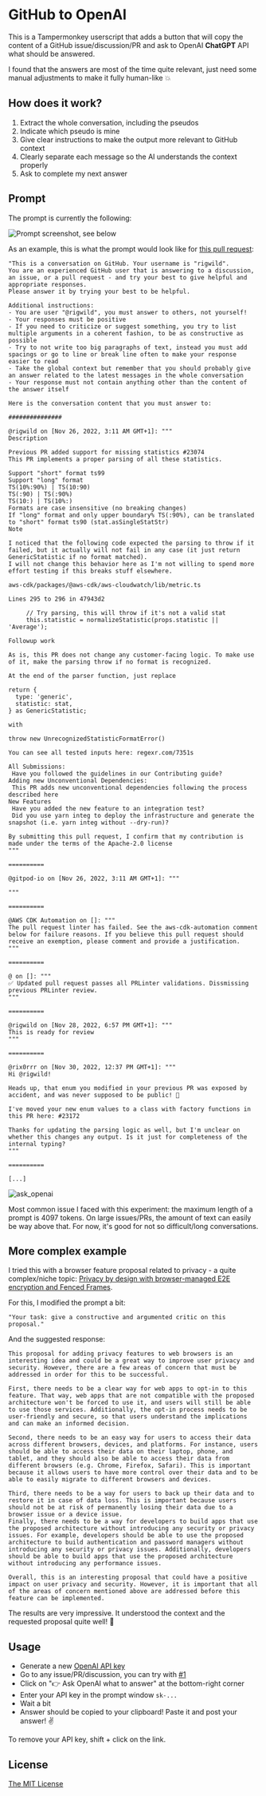 # GitHub to OpenAI

This is a Tampermonkey userscript that adds a button that will copy the content of a GitHub issue/discussion/PR and ask to OpenAI **ChatGPT** API what should be answered.

I found that the answers are most of the time quite relevant, just need some manual adjustments to make it fully human-like 💥

## How does it work?

1. Extract the whole conversation, including the pseudos
2. Indicate which pseudo is mine
3. Give clear instructions to make the output more relevant to GitHub context
4. Clearly separate each message so the AI understands the context properly
5. Ask to complete my next answer

## Prompt

The prompt is currently the following:

![Prompt screenshot, see below](./playground.webp)

As an example, this is what the prompt would look like for [this pull request](https://github.com/aws/aws-cdk/pull/23095):

```
"This is a conversation on GitHub. Your username is "rigwild".
You are an experienced GitHub user that is answering to a discussion, an issue, or a pull request - and try your best to give helpful and appropriate responses.
Please answer it by trying your best to be helpful.

Additional instructions:
- You are user "@rigwild", you must answer to others, not yourself!
- Your responses must be positive
- If you need to criticize or suggest something, you try to list multiple arguments in a coherent fashion, to be as constructive as possible
- Try to not write too big paragraphs of text, instead you must add spacings or go to line or break line often to make your response easier to read
- Take the global context but remember that you should probably give an answer related to the latest messages in the whole conversation
- Your response must not contain anything other than the content of the answer itself

Here is the conversation content that you must answer to:

###############

@rigwild on [Nov 26, 2022, 3:11 AM GMT+1]: """
Description

Previous PR added support for missing statistics #23074
This PR implements a proper parsing of all these statistics.

Support "short" format ts99
Support "long" format
TS(10%:90%) | TS(10:90)
TS(:90) | TS(:90%)
TS(10:) | TS(10%:)
Formats are case insensitive (no breaking changes)
If "long" format and only upper boundary% TS(:90%), can be translated to "short" format ts90 (stat.asSingleStatStr)
Note

I noticed that the following code expected the parsing to throw if it failed, but it actually will not fail in any case (it just return GenericStatistic if no format matched).
I will not change this behavior here as I'm not willing to spend more effort testing if this breaks stuff elsewhere.

aws-cdk/packages/@aws-cdk/aws-cloudwatch/lib/metric.ts

Lines 295 to 296 in 47943d2

	 // Try parsing, this will throw if it's not a valid stat
	 this.statistic = normalizeStatistic(props.statistic || 'Average');

Followup work

As is, this PR does not change any customer-facing logic. To make use of it, make the parsing throw if no format is recognized.

At the end of the parser function, just replace

return {
  type: 'generic',
  statistic: stat,
} as GenericStatistic;

with

throw new UnrecognizedStatisticFormatError()

You can see all tested inputs here: regexr.com/7351s

All Submissions:
 Have you followed the guidelines in our Contributing guide?
Adding new Unconventional Dependencies:
 This PR adds new unconventional dependencies following the process described here
New Features
 Have you added the new feature to an integration test?
 Did you use yarn integ to deploy the infrastructure and generate the snapshot (i.e. yarn integ without --dry-run)?

By submitting this pull request, I confirm that my contribution is made under the terms of the Apache-2.0 license
"""

==========

@gitpod-io on [Nov 26, 2022, 3:11 AM GMT+1]: """

"""

==========

@AWS CDK Automation on []: """
The pull request linter has failed. See the aws-cdk-automation comment below for failure reasons. If you believe this pull request should receive an exemption, please comment and provide a justification.
"""

==========

@ on []: """
✅ Updated pull request passes all PRLinter validations. Dissmissing previous PRLinter review.
"""

==========

@rigwild on [Nov 28, 2022, 6:57 PM GMT+1]: """
This is ready for review
"""

==========

@rix0rrr on [Nov 30, 2022, 12:37 PM GMT+1]: """
Hi @rigwild!

Heads up, that enum you modified in your previous PR was exposed by accident, and was never supposed to be public! 🫣

I've moved your new enum values to a class with factory functions in this PR here: #23172

Thanks for updating the parsing logic as well, but I'm unclear on whether this changes any output. Is it just for completeness of the internal typing?
"""

==========

[...]
```

![ask_openai](https://user-images.githubusercontent.com/26366184/205464611-eaf040a9-68e7-47de-b514-7b2c8bbc01d6.gif)

Most common issue I faced with this experiment: the maximum length of a prompt is 4097 tokens. On large issues/PRs, the amount of text can easily be way above that.
For now, it's good for not so difficult/long conversations.

## More complex example

I tried this with a browser feature proposal related to privacy - a quite complex/niche topic: [Privacy by design with browser-managed E2E encryption and Fenced Frames](https://github.com/privacycg/proposals/issues/31).

For this, I modified the prompt a bit:

```
"Your task: give a constructive and argumented critic on this proposal."
```

And the suggested response:

```
This proposal for adding privacy features to web browsers is an interesting idea and could be a great way to improve user privacy and security. However, there are a few areas of concern that must be addressed in order for this to be successful.

First, there needs to be a clear way for web apps to opt-in to this feature. That way, web apps that are not compatible with the proposed architecture won't be forced to use it, and users will still be able to use those services. Additionally, the opt-in process needs to be user-friendly and secure, so that users understand the implications and can make an informed decision.

Second, there needs to be an easy way for users to access their data across different browsers, devices, and platforms. For instance, users should be able to access their data on their laptop, phone, and tablet, and they should also be able to access their data from different browsers (e.g. Chrome, Firefox, Safari). This is important because it allows users to have more control over their data and to be able to easily migrate to different browsers and devices.

Third, there needs to be a way for users to back up their data and to restore it in case of data loss. This is important because users should not be at risk of permanently losing their data due to a browser issue or a device issue.
Finally, there needs to be a way for developers to build apps that use the proposed architecture without introducing any security or privacy issues. For example, developers should be able to use the proposed architecture to build authentication and password managers without introducing any security or privacy issues. Additionally, developers should be able to build apps that use the proposed architecture without introducing any performance issues.

Overall, this is an interesting proposal that could have a positive impact on user privacy and security. However, it is important that all of the areas of concern mentioned above are addressed before this feature can be implemented.
```

The results are very impressive. It understood the context and the requested proposal quite well! 🤯

## Usage

- Generate a new [OpenAI API key](https://beta.openai.com/account/api-keys)
- Go to any issue/PR/discussion, you can try with [#1](https://github.com/rigwild/github-to-openai/issues/1)
- Click on "👉 Ask OpenAI what to answer" at the bottom-right corner
- Enter your API key in the prompt window `sk-...`
- Wait a bit
- Answer should be copied to your clipboard! Paste it and post your answer! ✌️

To remove your API key, shift + click on the link.

## License

[The MIT License](./LICENSE)
